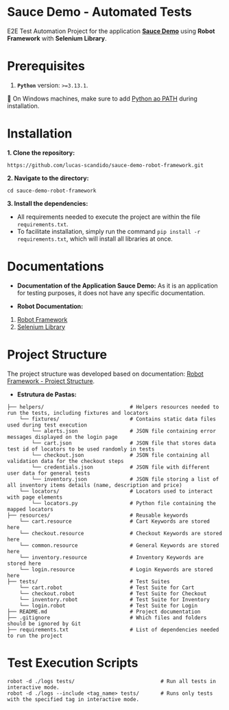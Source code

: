 # Sauce Demo - Automated Tests
E2E Test Automation Project for the application **[Sauce Demo](https://www.saucedemo.com/)** using **Robot Framework** with **Selenium Library**.

# Prerequisites
1. **`Python`** version: `>=3.13.1`.

📝 On Windows machines, make sure to add [Python ao PATH](https://docs.python.org/3/using/windows.html#the-full-installer) during installation.

# Installation
**1. Clone the repository:**

```
https://github.com/lucas-scandido/sauce-demo-robot-framework.git
```

**2. Navigate to the directory:**

```
cd sauce-demo-robot-framework
```

**3. Install the dependencies:**
- All requirements needed to execute the project are within the file `requirements.txt`.
- To facilitate installation, simply run the command `pip install -r requirements.txt`, which will install all libraries at once.

# Documentations

- **Documentation of the Application Sauce Demo:**
As it is an application for testing purposes, it does not have any specific documentation.

- **Robot Documentation:**
1. [Robot Framework](https://docs.robotframework.org/)
2. [Selenium Library](https://robotframework.org/SeleniumLibrary/SeleniumLibrary.html)

# Project Structure
The project structure was developed based on documentation: [Robot Framework - Project Structure](https://docs.robotframework.org/docs/examples/project_structure). 

- **Estrutura de Pastas:**
```
├── helpers/                            # Helpers resources needed to run the tests, including fixtures and locators    
    └── fixtures/                       # Contains static data files used during test execution                                   
        └── alerts.json                 # JSON file containing error messages displayed on the login page                                  
        └── cart.json                   # JSON file that stores data test id of locators to be used randomly in tests
        └── checkout.json               # JSON file containing all validation data for the checkout steps 
        └── credentials.json            # JSON file with different user data for general tests         
        └── inventory.json              # JSON file storing a list of all inventory items details (name, description and price)                              
    └── locators/                       # Locators used to interact with page elements                                  
        └── locators.py                 # Python file containing the mapped locators   
├── resources/                          # Reusable keywords
    └── cart.resource                   # Cart Keywords are stored here
    └── checkout.resource               # Checkout Keywords are stored here                                                                                        
    └── common.resource                 # General Keywords are stored here
    └── inventory.resource              # Inventory Keywords are stored here                               
    └── login.resource                  # Login Keywords are stored here                                                       
├── tests/                              # Test Suites
    └── cart.robot                      # Test Suite for Cart 
    └── checkout.robot                  # Test Suite for Checkout 
    └── inventory.robot                 # Test Suite for Inventory                                  
    └── login.robot                     # Test Suite for Login             
├── README.md                           # Project documentation      
├── .gitignore                          # Which files and folders should be ignored by Git       
├── requirements.txt                    # List of dependencies needed to run the project                              
```

# Test Execution Scripts
```
robot -d ./logs tests/                            # Run all tests in interactive mode.
robot -d ./logs --include <tag_name> tests/       # Runs only tests with the specified tag in interactive mode.
```